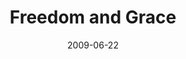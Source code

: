 ---
layout: music 
title: "Freedom and Grace"
series: "Roadmap For A Revolution"
date: 2009-06-22 
description: "Brian Tome discusses how Jesus came to bring freedom and how freedom always accompanies the revolution."
audio: "http://s3.amazonaws.com/crossroadsaudiomessages/Roadmap6.mp3"
audio-duration: "34:39"
src: "http://www.crossroads.net/players/media/mediumHz/Roadmap_190x110v2.gif"
---